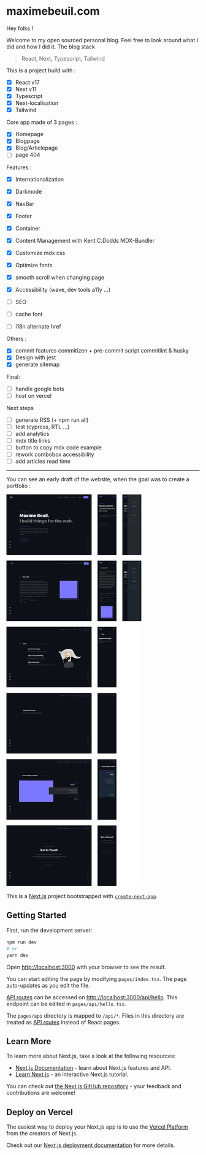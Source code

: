 # maximebeuil.com

Hey folks !

Welcome to my open sourced personal blog. Feel free to look around what I did and how I did it. 
The blog stack
> React, Next, Typescript, Tailwind

This is a project build with :
- [x] React v17
- [x] Next v11
- [x] Typescript
- [x] Next-localisation
- [x] Tailwind

Core app made of 3 pages :
- [x] Homepage
- [x] Blogpage
- [x] Blog/Articlepage
- [ ] page 404

Features :
- [x] Internationalization
- [x] Darkmode
- [x] NavBar
- [x] Footer
- [x] Container
- [x] Content Management with Kent C.Dodds MDX-Bundler
- [x] Customize mdx css
- [x] Optimize fonts
- [x] smooth scroll when changing page
- [x] Accessibility (wave, dev tools a11y ...)
- [ ] SEO
- [ ] cache font
- [ ] i18n alternate href


Others :
- [x] commit features commitizen + pre-commit script commitlint & husky
- [x] Design with jest
- [x] generate sitemap

Final:
- [ ] handle google bots
- [ ] host on vercel

Next steps
- [ ] generate RSS (+ npm run all)
- [ ] test (cypress, RTL ...)
- [ ] add analytics
- [ ] mdx title links
- [ ] button to copy mdx code example
- [ ] rework combobox accessibility
- [ ] add articles read time

***

You can see an early draft of the website, when the goal was to create a portfolio :

![early website draft](mbDA.png)

This is a [Next.js](https://nextjs.org/) project bootstrapped with [`create-next-app`](https://github.com/vercel/next.js/tree/canary/packages/create-next-app).

## Getting Started

First, run the development server:

```bash
npm run dev
# or
yarn dev
```

Open [http://localhost:3000](http://localhost:3000) with your browser to see the result.

You can start editing the page by modifying `pages/index.tsx`. The page auto-updates as you edit the file.

[API routes](https://nextjs.org/docs/api-routes/introduction) can be accessed on [http://localhost:3000/api/hello](http://localhost:3000/api/hello). This endpoint can be edited in `pages/api/hello.tsx`.

The `pages/api` directory is mapped to `/api/*`. Files in this directory are treated as [API routes](https://nextjs.org/docs/api-routes/introduction) instead of React pages.

## Learn More

To learn more about Next.js, take a look at the following resources:

- [Next.js Documentation](https://nextjs.org/docs) - learn about Next.js features and API.
- [Learn Next.js](https://nextjs.org/learn) - an interactive Next.js tutorial.

You can check out [the Next.js GitHub repository](https://github.com/vercel/next.js/) - your feedback and contributions are welcome!

## Deploy on Vercel

The easiest way to deploy your Next.js app is to use the [Vercel Platform](https://vercel.com/new?utm_medium=default-template&filter=next.js&utm_source=create-next-app&utm_campaign=create-next-app-readme) from the creators of Next.js.

Check out our [Next.js deployment documentation](https://nextjs.org/docs/deployment) for more details.

